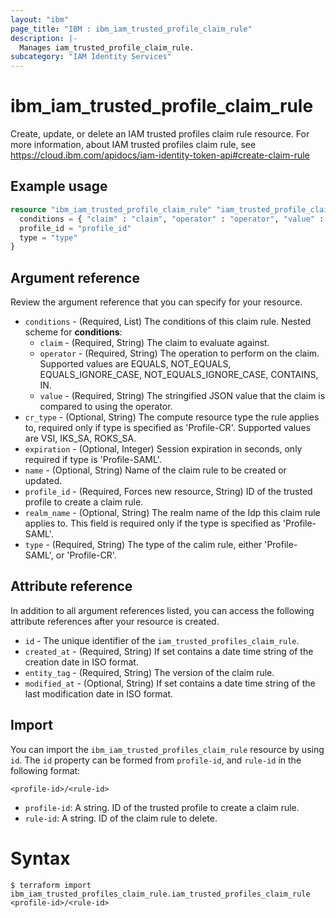 ```yaml
---
layout: "ibm"
page_title: "IBM : ibm_iam_trusted_profile_claim_rule"
description: |-
  Manages iam_trusted_profile_claim_rule.
subcategory: "IAM Identity Services"
---
```


# ibm_iam_trusted_profile_claim_rule

Create, update, or delete an IAM trusted profiles claim rule resource. For more information, about IAM trusted profiles claim rule, see https://cloud.ibm.com/apidocs/iam-identity-token-api#create-claim-rule

## Example usage

```terraform
resource "ibm_iam_trusted_profile_claim_rule" "iam_trusted_profile_claim_rule" {
  conditions = { "claim" : "claim", "operator" : "operator", "value" : "value" }
  profile_id = "profile_id"
  type = "type"
}
```

## Argument reference

Review the argument reference that you can specify for your resource.

* `conditions` - (Required, List) The conditions of this claim rule.
Nested scheme for **conditions**:
	* `claim` - (Required, String) The claim to evaluate against.
	* `operator` - (Required, String) The operation to perform on the claim. Supported values are EQUALS, NOT_EQUALS, EQUALS_IGNORE_CASE, NOT_EQUALS_IGNORE_CASE, CONTAINS, IN.
	* `value` - (Required, String) The stringified JSON value that the claim is compared to using the operator.
* `cr_type` - (Optional, String) The compute resource type the rule applies to, required only if type is specified as 'Profile-CR'. Supported values are VSI, IKS_SA, ROKS_SA.
* `expiration` - (Optional, Integer) Session expiration in seconds, only required if type is 'Profile-SAML'.
* `name` - (Optional, String) Name of the claim rule to be created or updated.
* `profile_id` - (Required, Forces new resource, String) ID of the trusted profile to create a claim rule.
* `realm_name` - (Optional, String) The realm name of the Idp this claim rule applies to. This field is required only if the type is specified as 'Profile-SAML'.
* `type` - (Required, String) The type of the calim rule, either 'Profile-SAML', or 'Profile-CR'.

## Attribute reference

In addition to all argument references listed, you can access the following attribute references after your resource is created.

* `id` - The unique identifier of the `iam_trusted_profiles_claim_rule`.
* `created_at` - (Required, String) If set contains a date time string of the creation date in ISO format.
* `entity_tag` - (Required, String) The version of the claim rule.
* `modified_at` - (Optional, String) If set contains a date time string of the last modification date in ISO format.

## Import

You can import the `ibm_iam_trusted_profiles_claim_rule` resource by using `id`.
The `id` property can be formed from `profile-id`, and `rule-id` in the following format:

```
<profile-id>/<rule-id>
```
* `profile-id`: A string. ID of the trusted profile to create a claim rule.
* `rule-id`: A string. ID of the claim rule to delete.

# Syntax
```
$ terraform import ibm_iam_trusted_profiles_claim_rule.iam_trusted_profiles_claim_rule <profile-id>/<rule-id>
```
